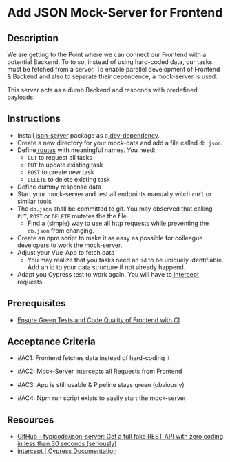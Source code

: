# Add JSON Mock-Server for Frontend

## Description

We are getting to the Point where we can connect our Frontend with a potential Backend. To to so, instead of using
hard-coded data, our tasks must be fetched from a server. To enable parallel development of Frontend & Backend and also
to separate their dependence, a mock-server is used.

This server acts as a dumb Backend and responds with predefined payloads.

## Instructions

- Install[ json-server](https://github.com/typicode/json-server) package as
  a[ dev-dependency](https://github.com/typicode/json-server#simple-example).
- Create a new directory for your mock-data and add a file called `db.json`.
- Define[ routes](https://github.com/typicode/json-server#routes) with meaningful names. You need:
  - `GET` to request all tasks
  - `PUT` to update existing task
  - `POST` to create new task
  - `DELETE` to delete existing task
- Define dummy response data
- Start your mock-server and test all endpoints manually witch `curl` or similar tools
- The `db.json` shall be committed to git. You may observed that calling `PUT`, `POST` or `DELETE` mutates the the file.
  - Find a (simple) way to use all http requests while preventing the `db.json` from changing.
- Create an npm script to make it as easy as possible for colleague developers to work the mock-server.
- Adjust your Vue-App to fetch data
  - You may realize that you tasks need an `id` to be uniquely identifiable. Add an id to your data structure if not
    already happend.
- Adapt you Cypress test to work again. You will have to[ intercept](https://docs.cypress.io/api/commands/intercept)
  requests.

## Prerequisites

- [Ensure Green Tests and Code Quality of Frontend with CI](https://klosebrothers.atlassian.net/wiki/spaces/KB/pages/2328199293)

## Acceptance Criteria

- #AC1: Frontend fetches data instead of hard-coding it

- #AC2: Mock-Server intercepts all Requests from Frontend

- #AC3: App is still usable & Pipeline stays green (obviously)

- #AC4: Npm run script exists to easily start the mock-server

## Resources

- [GitHub - typicode/json-server: Get a full fake REST API with zero coding in less than 30 seconds (seriously)](https://github.com/typicode/json-server)
- [intercept | Cypress Documentation](https://docs.cypress.io/api/commands/intercept)
